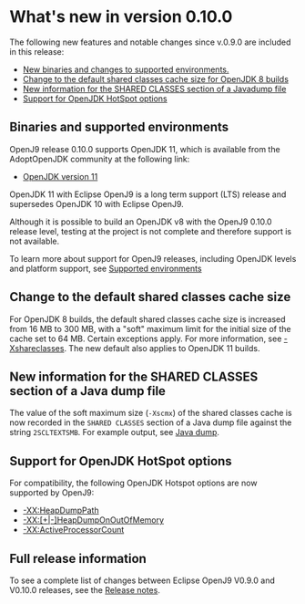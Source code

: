 <!--
* Copyright (c) 2017, 2018 IBM Corp. and others
*
* This program and the accompanying materials are made
* available under the terms of the Eclipse Public License 2.0
* which accompanies this distribution and is available at
* https://www.eclipse.org/legal/epl-2.0/ or the Apache
* License, Version 2.0 which accompanies this distribution and
* is available at https://www.apache.org/licenses/LICENSE-2.0.
*
* This Source Code may also be made available under the
* following Secondary Licenses when the conditions for such
* availability set forth in the Eclipse Public License, v. 2.0
* are satisfied: GNU General Public License, version 2 with
* the GNU Classpath Exception [1] and GNU General Public
* License, version 2 with the OpenJDK Assembly Exception [2].
*
* [1] https://www.gnu.org/software/classpath/license.html
* [2] http://openjdk.java.net/legal/assembly-exception.html
*
* SPDX-License-Identifier: EPL-2.0 OR Apache-2.0 OR GPL-2.0 WITH
* Classpath-exception-2.0 OR LicenseRef-GPL-2.0 WITH Assembly-exception
-->


# What's new in version 0.10.0

The following new features and notable changes since v.0.9.0 are included in this release:

- [New binaries and changes to supported environments.](#binaries-and-supported-environments)
- [Change to the default shared classes cache size for OpenJDK 8 builds](#change-to-the-default-shared-classes-cache-size)
- [New information for the SHARED CLASSES section of a Javadump file](#new-information-for-the-shared-classes-section-of-a-java-dump-file)
- [Support for OpenJDK HotSpot options](#support-for-openjdk-hotspot-options)


## Binaries and supported environments

OpenJ9 release 0.10.0 supports OpenJDK 11, which is available from the AdoptOpenJDK community at the following link:

- [OpenJDK version 11](https://adoptopenjdk.net/archive.html?variant=openjdk11&jvmVariant=openj9)

OpenJDK 11 with Eclipse OpenJ9 is a long term support (LTS) release and supersedes OpenJDK 10 with Eclipse OpenJ9.

Although it is possible to build an OpenJDK v8 with the OpenJ9 0.10.0 release level, testing at the project is not complete and therefore support is not available.

To learn more about support for OpenJ9 releases, including OpenJDK levels and platform support, see [Supported environments](openj9_support.md)

## Change to the default shared classes cache size

For OpenJDK 8 builds, the default shared classes cache size is increased from 16 MB to 300 MB, with a "soft" maximum limit for the initial size of the cache set to 64 MB. Certain exceptions apply. For more information, see [-Xshareclasses](xshareclasses.md). The new default also applies to OpenJDK 11 builds.

## New information for the SHARED CLASSES section of a Java dump file

The value of the soft maximum size (`-Xscmx`) of the shared classes cache is now recorded in the `SHARED CLASSES` section of a Java dump file against the string `2SCLTEXTSMB`. For example output, see [Java dump](dump_javadump.md).

## Support for OpenJDK HotSpot options

For compatibility, the following OpenJDK Hotspot options are now supported by OpenJ9:

- [-XX:HeapDumpPath](xxheapdumppath.md)
- [-XX:\[+|-\]HeapDumpOnOutOfMemory](xxheapdumponoutofmemory.md)
- [-XX:ActiveProcessorCount](xxactiveprocessorcount.md)

## Full release information

To see a complete list of changes between Eclipse OpenJ9 V0.9.0 and V0.10.0 releases, see the [Release notes](https://github.com/eclipse/openj9/blob/master/doc/release-notes/0.10/0.10.md).
<!-- ==== END OF TOPIC ==== cmdline_general.md ==== -->
